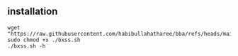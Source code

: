 ## installation 
```
wget "https://raw.githubusercontent.com/habibullahatharee/bba/refs/heads/main/bxss.sh"
sudo chmod +x ./bxss.sh
./bxss.sh -h
```
